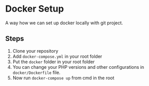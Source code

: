 # Docker Setup
A way how we can set up docker locally with git project.

## Steps
1. Clone your repository
2. Add `docker-compose.yml` in your root folder
3. Put the `docker` folder in your root folder
4. You can change your PHP versions and other configurations in `docker/Dockerfile` file.
5. Now run `docker-compose up` from cmd in the root
